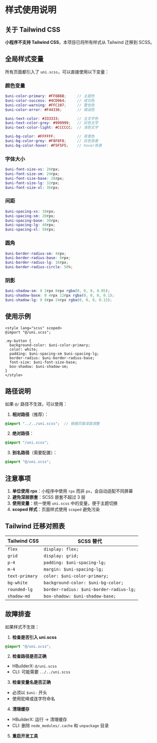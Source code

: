 # 样式使用说明

## 关于 Tailwind CSS

**小程序不支持 Tailwind CSS**，本项目已将所有样式从 Tailwind 迁移到 SCSS。

## 全局样式变量

所有页面都引入了 `uni.scss`，可以直接使用以下变量：

### 颜色变量
```scss
$uni-color-primary: #FF6B6B;     // 主题色
$uni-color-success: #4CD964;     // 成功色
$uni-color-warning: #FFC107;     // 警告色
$uni-color-error: #F44336;       // 错误色

$uni-text-color: #333333;        // 主文字色
$uni-text-color-grey: #999999;   // 灰色文字
$uni-text-color-light: #CCCCCC;  // 浅色文字

$uni-bg-color: #FFFFFF;          // 背景色
$uni-bg-color-grey: #F8F8F8;     // 灰色背景
$uni-bg-color-hover: #F5F5F5;    // hover背景
```

### 字体大小
```scss
$uni-font-size-xs: 20rpx;
$uni-font-size-sm: 24rpx;
$uni-font-size-base: 28rpx;
$uni-font-size-lg: 32rpx;
$uni-font-size-xl: 36rpx;
```

### 间距
```scss
$uni-spacing-xs: 10rpx;
$uni-spacing-sm: 20rpx;
$uni-spacing-base: 30rpx;
$uni-spacing-lg: 40rpx;
$uni-spacing-xl: 50rpx;
```

### 圆角
```scss
$uni-border-radius-sm: 4rpx;
$uni-border-radius-base: 8rpx;
$uni-border-radius-lg: 16rpx;
$uni-border-radius-circle: 50%;
```

### 阴影
```scss
$uni-shadow-sm: 0 2rpx 8rpx rgba(0, 0, 0, 0.05);
$uni-shadow-base: 0 4rpx 12rpx rgba(0, 0, 0, 0.1);
$uni-shadow-lg: 0 8rpx 24rpx rgba(0, 0, 0, 0.15);
```

## 使用示例

```vue
<style lang="scss" scoped>
@import "@/uni.scss";

.my-button {
  background-color: $uni-color-primary;
  color: white;
  padding: $uni-spacing-sm $uni-spacing-lg;
  border-radius: $uni-border-radius-base;
  font-size: $uni-font-size-base;
  box-shadow: $uni-shadow-sm;
}
</style>
```

## 路径说明

如果 `@/` 路径不生效，可以使用：

1. **相对路径**（推荐）：
```scss
@import "../../uni.scss";  // 根据页面深度调整
```

2. **绝对路径**：
```scss
@import "/uni.scss";
```

3. **别名路径**（需要配置）：
```scss
@import "@/uni.scss";
```

## 注意事项

1. **单位使用 rpx**：小程序中使用 `rpx` 而非 `px`，会自动适配不同屏幕
2. **避免深层嵌套**：SCSS 嵌套不超过 3 层
3. **使用变量**：统一使用 `uni.scss` 中的变量，便于主题切换
4. **scoped 样式**：页面样式使用 `scoped` 避免污染

## Tailwind 迁移对照表

| Tailwind CSS | SCSS 替代 |
|-------------|----------|
| `flex` | `display: flex;` |
| `grid` | `display: grid;` |
| `p-4` | `padding: $uni-spacing-lg;` |
| `m-4` | `margin: $uni-spacing-lg;` |
| `text-primary` | `color: $uni-color-primary;` |
| `bg-white` | `background-color: $uni-bg-color;` |
| `rounded-lg` | `border-radius: $uni-border-radius-lg;` |
| `shadow-md` | `box-shadow: $uni-shadow-base;` |

## 故障排查

如果样式不生效：

1. **检查是否引入 uni.scss**
```scss
@import "@/uni.scss";
```

2. **检查路径是否正确**
- HBuilderX: `@/uni.scss`
- CLI: 可能需要 `../../uni.scss`

3. **检查变量名是否正确**
- 必须以 `$uni-` 开头
- 使用驼峰或连字符命名

4. **清理缓存**
- HBuilderX: 运行 -> 清理缓存
- CLI: 删除 `node_modules/.cache` 和 `unpackage` 目录

5. **重启开发工具**
